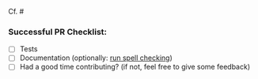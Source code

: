 Cf. #<ticket number>

### Successful PR Checklist:
- [ ] Tests
- [ ] Documentation (optionally: [run spell checking](https://github.com/peopledoc/procrastinate/blob/master/CONTRIBUTING.rst#build-the-documentation))
- [ ] Had a good time contributing? (if not, feel free to give some feedback)
